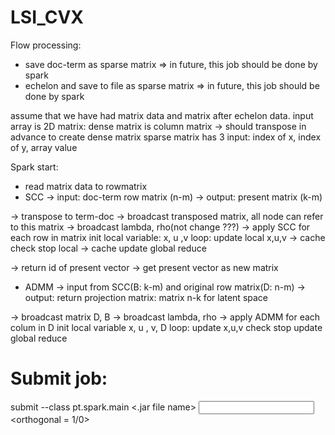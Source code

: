 # LSI_CVX

Flow processing:
- save doc-term as sparse matrix => in future, this job should be done by spark
- echelon and save to file as sparse matrix => in future, this job should be done by spark
 
assume that we have had matrix data and matrix after echelon data.
input array is 2D matrix:
    dense matrix is column matrix -> should transpose in advance to create dense matrix
    sparse matrix has 3 input: index of x, index of y, array value 
 
Spark start:
- read matrix data to rowmatrix
- SCC
-> input: doc-term row matrix (n-m)
-> output: present matrix (k-m)

-> transpose to term-doc
-> broadcast transposed matrix, all node can refer to this matrix
-> broadcast lambda, rho(not change ???)
-> apply SCC for each row in matrix
init  local variable: x, u ,v
loop:
    update local x,u,v -> cache 
    check stop local -> cache
    update global
reduce

-> return id of present vector
-> get present vector as new matrix

- ADMM 
-> input from SCC(B: k-m) and original row matrix(D: n-m) 
-> output: return projection matrix: matrix n-k for latent space

-> broadcast matrix D, B
-> broadcast lambda, rho
-> apply ADMM for each colum in D
init local variable x, u , v, D
loop:
    update x,u,v 
    check stop
    update global
reduce

# Submit job:
submit --class pt.spark.main <.jar file name> <input file> <output file> <num of query> <loop for ADMM> <orthogonal = 1/0> <HL vector  = 1/0>  


